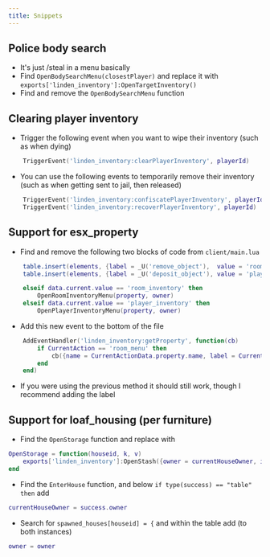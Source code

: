 ```yaml
---
title: Snippets
---
```



## Police body search
* It's just /steal in a menu basically
* Find `OpenBodySearchMenu(closestPlayer)` and replace it with `exports['linden_inventory']:OpenTargetInventory()`
* Find and remove the `OpenBodySearchMenu` function


## Clearing player inventory
* Trigger the following event when you want to wipe their inventory (such as when dying)
```lua
	TriggerEvent('linden_inventory:clearPlayerInventory', playerId)
```
* You can use the following events to temporarily remove their inventory (such as when getting sent to jail, then released)
```lua
	TriggerEvent('linden_inventory:confiscatePlayerInventory', playerId)
	TriggerEvent('linden_inventory:recoverPlayerInventory', playerId)
```


## Support for esx_property
* Find and remove the following two blocks of code from `client/main.lua`
```lua
	table.insert(elements, {label = _U('remove_object'),  value = 'room_inventory'})
	table.insert(elements, {label = _U('deposit_object'), value = 'player_inventory'})
```
```lua
	elseif data.current.value == 'room_inventory' then
		OpenRoomInventoryMenu(property, owner)
	elseif data.current.value == 'player_inventory' then
		OpenPlayerInventoryMenu(property, owner)
```
* Add this new event to the bottom of the file
```lua
	AddEventHandler('linden_inventory:getProperty', function(cb)
		if CurrentAction == 'room_menu' then
			cb({name = CurrentActionData.property.name, label = CurrentActionData.property.label, owner = CurrentActionData.owner, slots = 70})
		end
	end)
```
* If you were using the previous method it should still work, though I recommend adding the label


## Support for loaf_housing (per furniture)
* Find the `OpenStorage` function and replace with
```lua
OpenStorage = function(houseid, k, v)
    exports['linden_inventory']:OpenStash({owner = currentHouseOwner, id = 'house'..houseid..'-'..k, label = v.label, slots = 20 })
end
```
* Find the `EnterHouse` function, and below `if type(success) == "table" then` add
```lua
currentHouseOwner = success.owner
```
* Search for `spawned_houses[houseid] = {` and within the table add (to both instances)
```lua
owner = owner
```
